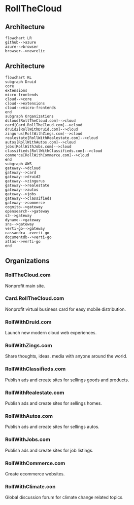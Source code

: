# RollTheCloud

## Architecture

```mermaid
flowchart LR
github-->azure
azure-->browser
browser-->newrelic
```

## Architecture

```mermaid
flowchart RL
subgraph Druid
core
extensions
micro-frontends
cloud-->core
cloud-->extensions
cloud-->micro-frontends
end
subgraph Organizations
dcloud[RollTheCloud.com]-->cloud
card[Card.RollTheCloud.com]-->cloud
druid2[RollWithDruid.com]-->cloud
zingurus[RollWithZings.com]-->cloud
realestate[RollWithRealestate.com]-->cloud
autos[RollWithAutos.com]-->cloud
jobs[RollWithJobs.com]-->cloud
classifieds[RollWithClassifieds.com]-->cloud
commerce[RollWithCommerce.com]-->cloud
end
subgraph AWS
gateway-->dcloud
gateway-->card
gateway-->druid2
gateway-->zingurus
gateway-->realestate
gateway-->autos
gateway-->jobs
gateway-->classifieds
gateway-->commerce
cognito-->gateway
opensearch-->gateway
s3-->gateway
dynamo-->gateway
sns-->gateway
verti-go-->gateway
cassandra-->verti-go
documentdb-->verti-go
atlas-->verti-go
end
```

## Organizations

### RollTheCloud.com

Nonprofit main site.

### Card.RollTheCloud.com

Nonprofit virtual business card for easy mobile distribution.

### RollWithDruid.com

Launch new modern cloud web experiences.

### RollWithZings.com

Share thoughts, ideas. media with anyone around the world.

### RollWithClassifieds.com

Publish ads and create sites for sellings goods and products.

### RollWithRealestate.com

Publish ads and create sites for sellings homes.

### RollWithAutos.com

Publish ads and create sites for sellings autos.

### RollWithJobs.com

Publish ads and create sites for job listings.

### RollWithCommerce.com

Create ecommerce websites.

### RollWithClimate.con

Global discussion forum for climate change related topics.
